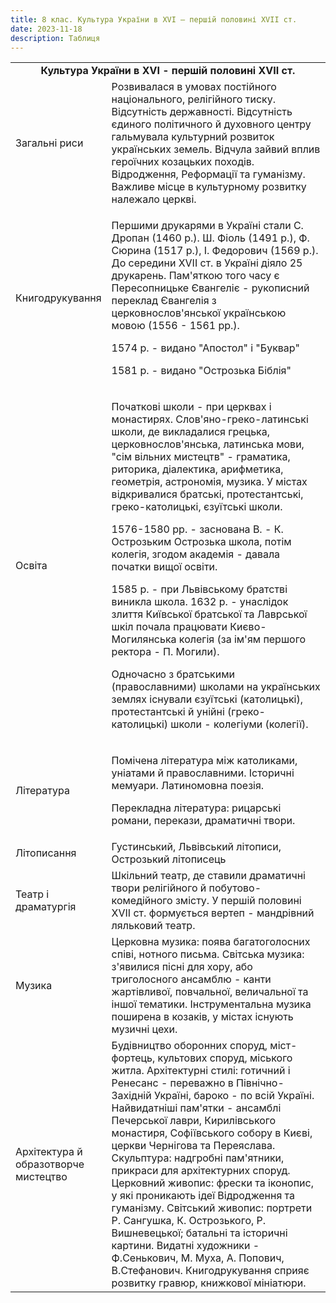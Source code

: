 ```yaml
---
title: 8 клас. Культура України в ХVІ — першій половині ХVІІ ст.
date: 2023-11-18
description: Таблиця
---
```


<table>
  <tbody>
    <tr>
      <td colspan="2" style="text-align: center; font-weight: bold">
        Культура України в XVI - першій половині XVII ст.
      </td>
    </tr>
    <tr>
      <td style="width: 30%">
        Загальні риси
      </td>
      <td>
        Розвивалася в умовах постійного національного, релігійного тиску. Відсутність державності. Відсутність єдиного політичного й духовного центру гальмувала культурний розвиток українських земель. Відчула зайвий вплив героїчних козацьких походів. Відродження, Реформації та гуманізму. Важливе місце в культурному розвитку належало церкві. 
      </td>
    </tr>
    <tr>
      <td style="width: 30%">
        Книгодрукування
      </td>
      <td>
        <div>
          <p>Першими друкарями в Україні стали С. Дропан (1460 р.). Ш. Фіоль (1491 р.), Ф. Сюрина (1517 р.), І. Федорович (1569 р.). До середини XVII ст. в Україні діяло 25 друкарень. Пам'яткою того часу є Пересопницьке Євангеліє - рукописний переклад Євангелія з церковнослов'янської українською мовою (1556 - 1561 рр.). </p>
          <p>1574 р. - видано "Апостол" і "Буквар"</p>
          <p>1581 р. - видано "Острозька Біблія"</p>
        </div>
      </td>
    </tr>
    <tr>
      <td style="width: 30%">Освіта</td>
      <td>
        <div>
          <p>Початкові школи - при церквах і монастирях. Слов'яно-греко-латинські школи, де викладалися грецька, церковнослов'янська, латинська мови, "сім вільних мистецтв" - граматика, риторика, діалектика, арифметика, геометрія, астрономія, музика. У містах відкривалися братські, протестантські, греко-католицькі, єзуїтські школи.</p>
          <p>1576-1580 рр. - заснована В. - К. Острозьким Острозька школа, потім колегія, згодом академія - давала початки вищої освіти.</p>
          <p>1585 р. - при Львівському братстві виникла школа. 1632 р. - унаслідок злиття Київської братської та Лаврської шкіл почала працювати Києво-Могилянська колегія (за ім'ям першого ректора - П. Могили).</p>
          <p>Одночасно з братськими (православними) школами на українських землях існували єзуїтські (католицькі), протестантські й унійні (греко-католицькі) школи - колегіуми (колегії).</p>
        </div>
      </td>
    </tr>
    <tr>
      <td style="width: 30%">Література</td>
      <td>
        <div>
          <p>Помічена література між католиками, уніатами й православними. Історичні мемуари. Латиномовна поезія.</p>
          <p>Перекладна література: рицарські романи, перекази, драматичні твори.</p>
        </div>
      </td>
    </tr>
    <tr>
      <td style="width: 30%">Літописання</td>
      <td>Густинський, Львівський літописи, Острозький літописець</td>
    </tr>
    <tr>
      <td style="width: 30%">Театр і драматургія</td>
      <td>Шкільний театр, де ставили драматичні твори релігійного й побутово-комедійного змісту. У першій половині XVII ст. формується вертеп - мандрівний ляльковий театр.</td>
    </tr>
    <tr>
      <td style="width: 30%">Музика</td>
      <td>Церковна музика: поява багатоголосних співі, нотного письма. Світська музика: з'явилися пісні для хору, або триголосного ансамблю - канти жартівливої, повчальної, величальної та іншої тематики. Інструментальна музика поширена в козаків, у містах існують музичні цехи.</td>
    </tr>
    <tr>
      <td style="width: 30%">Архітектура й образотворче мистецтво</td>
      <td>Будівництво оборонних споруд, міст-фортець, культових споруд, міського житла. Архітектурні стилі: готичний і Ренесанс - переважно в Північно-Західній Україні, бароко - по всій Україні. Найвидатніші пам'ятки - ансамблі Печерської лаври, Кирилівського монастиря, Софіївського собору в Києві, церкви Чернігова та Переяслава. Скульптура: надгробні пам'ятники, прикраси для архітектурних споруд. Церковний живопис: фрески та іконопис, у які проникають ідеї Відродження та гуманізму. Світський живопис: портрети Р. Сангушка, К. Острозького, Р. Вишневецької; батальні та історичні картини. Видатні художники - Ф.Сенькович, М. Муха, А. Попович, В.Стефанович. Книгодрукування сприяє розвитку гравюр, книжкової мініатюри.</td>
    </tr>
  </tbody>
</table>